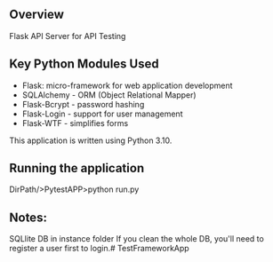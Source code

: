 ## Overview
Flask API Server for API Testing

## Key Python Modules Used
- Flask: micro-framework for web application development
- SQLAlchemy - ORM (Object Relational Mapper)
- Flask-Bcrypt - password hashing
- Flask-Login - support for user management
- Flask-WTF - simplifies forms

This application is written using Python 3.10.

## Running the application
DirPath/>PytestAPP>python run.py

## Notes:
SQLlite DB in instance folder
If you clean the whole DB, you'll need to register a user first to login.# TestFrameworkApp

